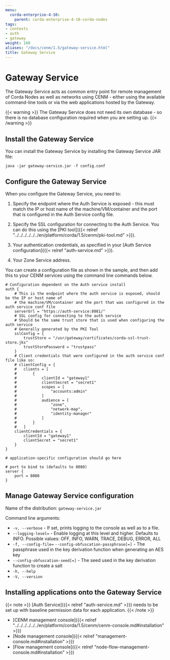 ```yaml
---
menu:
  corda-enterprise-4-10:
    parent: corda-enterprise-4-10-corda-nodes
tags:
- contexts
- auth
- gateway
weight: 160
aliases: "/docs/cenm/1.5/gateway-service.html"
title: Gateway Service
---
```


# Gateway Service

The Gateway Service acts as common entry point for remote management of Corda Nodes as well as networks using CENM - either using the available command-line tools or via the web applications hosted by the Gateway.

{{< warning >}}
The Gateway Service does not need its own database - so there is no database configuration required when you are setting up.
{{< /warning >}}


## Install the Gateway Service

You can install the Gateway Service by installing the Gateway Service JAR file:

`java -jar gateway-service.jar -f config.conf`

## Configure the Gateway Service

When you configure the Gateway Service, you need to:

1. Specify the endpoint where the Auth Service is exposed - this must match the IP or host name of the machine/VM/container and the port that is configured in the Auth Service config file.

2. Specify the SSL configuration for connecting to the Auth Service. You can do this using the [PKI tool]({{< relref "../../../../../../en/platform/corda/1.5/cenm/pki-tool.md" >}}).

3. Your authentication credentials, as specified in your [Auth Service configuration]({{< relref "auth-service.md" >}}).

4. Your Zone Service address.

You can create a configuration file as shown in the sample, and then add this to your CENM services using the command line commands below.

```
# Configuration dependent on the Auth service install
auth {
    # This is the endpoint where the auth service is exposed, should be the IP or host name of
    # the machine/VM/container and the port that was configured in the auth service conf file
    serverUrl = "https://auth-service:8081/"
    # SSL config for connecting to the auth service
    # Should be the same trust store that is used when configuring the auth service
    # Generally generated by the PKI Tool
    sslConfig = {
        trustStore = "/usr/gateway/certificates/corda-ssl-trust-store.jks"
        trustStorePassword = "trustpass"
    }
    # Client credentials that were configured in the auth service conf file like so:
    # clientConfig = {
    #   clients = [
    #       {
    #           clientId = "gateway1"
    #           clientSecret = "secret1"
    #           scopes = [
    #               "accounts:admin"
    #           ]
    #           audience = [
    #               "zone",
    #               "network-map",
    #               "identity-manager"
    #           ]
    #       }
    #   ]
    clientCredentials = {
        clientId = "gateway1"
        clientSecret = "secret1"
    }
}

# application-specific configuration should go here

# port to bind to (defaults to 8080)
server {
    port = 8080
}
```

## Manage Gateway Service configuration

Name of the distribution: `gateway-service.jar`

Command line arguments:

* `-v, --verbose` - If set, prints logging to the console as well as to a file.
* `--logging-level=` - Enable logging at this level and higher. Defaults to INFO. Possible values: OFF, INFO, WARN, TRACE, DEBUG, ERROR, ALL
* `-f, --config-file=` `--config-obfuscation-passphrase[=]` - The passphrase used in the key derivation function when generating an AES key
* `--config-obfuscation-seed[=]` - The seed used in the key derivation function to create a salt
* `-h, --help`
* `-V, --version`

## Installing applications onto the Gateway Service

{{< note >}}
[Auth Service]({{< relref "auth-service.md" >}}) needs to be set up with baseline permission data for each application.
{{< /note >}}

* [CENM management console]({{< relref "../../../../../../en/platform/corda/1.5/cenm/cenm-console.md#installation" >}})
* [Node management console]({{< relref "management-console.md#installation" >}})
* [Flow management console]({{< relref "node-flow-management-console.md#installation" >}})
